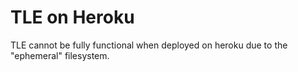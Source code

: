 # TLE on Heroku

TLE cannot be fully functional when deployed on heroku due to the "ephemeral" filesystem.
